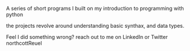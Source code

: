 A series of short programs I built
on my introduction to programming with python

the projects revolve around understanding basic synthax, and data types.

Feel I did something wrong?
reach out to me on LinkedIn or Twitter
northcottReuel